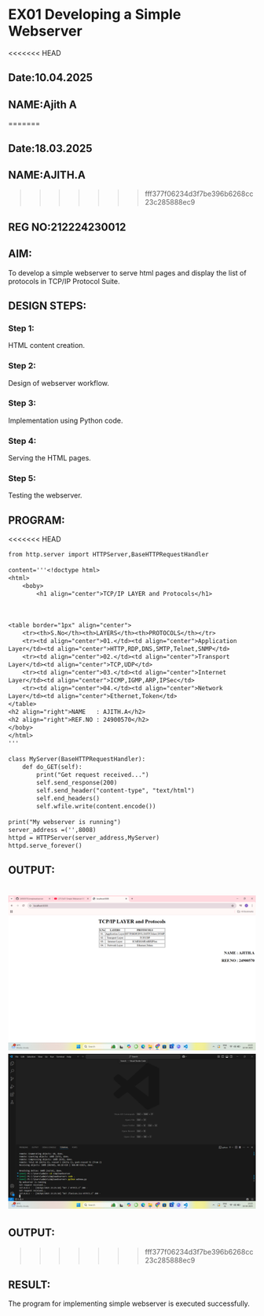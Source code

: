 # EX01 Developing a Simple Webserver
<<<<<<< HEAD
## Date:10.04.2025
## NAME:Ajith A
=======
## Date:18.03.2025
## NAME:AJITH.A
>>>>>>> fff377f06234d3f7be396b6268cc23c285888ec9
## REG NO:212224230012


## AIM:
To develop a simple webserver to serve html pages and display the list of protocols in TCP/IP Protocol Suite.


## DESIGN STEPS:
### Step 1: 
HTML content creation.

### Step 2:
Design of webserver workflow.

### Step 3:
Implementation using Python code.

### Step 4:
Serving the HTML pages.

### Step 5:
Testing the webserver.

## PROGRAM:
<<<<<<< HEAD
```
from http.server import HTTPServer,BaseHTTPRequestHandler

content='''<!doctype html>
<html>
    <boby>
        <h1 align="center">TCP/IP LAYER and Protocols</h1> 
       
        

<table border="1px" align="center">
    <tr><th>S.No</th><th>LAYERS</th><th>PROTOCOLS</th></tr>
    <tr><td align="center">01.</td><td align="center">Application Layer</td><td align="center">HTTP,RDP,DNS,SMTP,Telnet,SNMP</td>
    <tr><td align="center">02.</td><td align="center">Transport Layer</td><td align="center">TCP,UDP</td>
    <tr><td align="center">03.</td><td align="center">Internet Layer</td><td align="center">ICMP,IGMP,ARP,IPSec</td>
    <tr><td align="center">04.</td><td align="center">Network Layer</td><td align="center">Ethernet,Token</td>
</table>
<h2 align="right">NAME   : AJITH.A</h2>
<h2 align="right">REF.NO : 24900570</h2>
</boby>
</html>
'''

class MyServer(BaseHTTPRequestHandler):
    def do_GET(self):
        print("Get request received...")
        self.send_response(200) 
        self.send_header("content-type", "text/html")       
        self.end_headers()
        self.wfile.write(content.encode())

print("My webserver is running") 
server_address =('',8008)
httpd = HTTPServer(server_address,MyServer)
httpd.serve_forever()
```
## OUTPUT:
![alt text](<Screenshot (232).png>)
![alt text](<Screenshot (233).png>)
=======


## OUTPUT:


>>>>>>> fff377f06234d3f7be396b6268cc23c285888ec9

## RESULT:
The program for implementing simple webserver is executed successfully.
